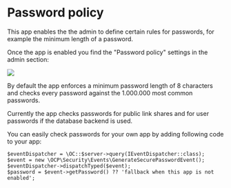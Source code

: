 <!--
  - SPDX-FileCopyrightText: 2016-2024 Nextcloud GmbH and Nextcloud contributors
  - SPDX-License-Identifier: CC0-1.0
-->
# Password policy

This app enables the the admin to define certain rules for passwords, for example the minimum length of a password.

Once the app is enabled you find the "Password policy" settings in the admin section:

![](https://github.com/nextcloud/screenshots/blob/master/password_policy/password_policy_settings.png)

By default the app enforces a minimum password length of 8 characters and checks every password against the 1.000.000 most common passwords.

Currently the app checks passwords for public link shares and for user passwords if the database backend is used.

You can easily check passwords for your own app by adding following code to your app:

````
$eventDispatcher = \OC::$server->query(IEventDispatcher::class);
$event = new \OCP\Security\Events\GenerateSecurePasswordEvent();
$eventDispatcher->dispatchTyped($event);
$password = $event->getPassword() ?? 'fallback when this app is not enabled';
````
